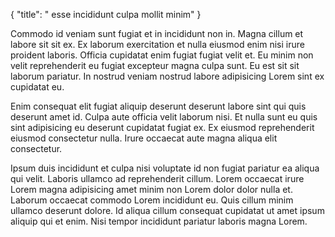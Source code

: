 {
  "title": " esse incididunt culpa mollit minim"
}

Commodo id veniam sunt fugiat et in incididunt non in. Magna cillum et labore sit sit ex. Ex laborum exercitation et nulla eiusmod enim nisi irure proident laboris. Officia cupidatat enim fugiat fugiat velit et. Eu minim non velit reprehenderit eu fugiat excepteur magna culpa sunt. Eu est sit sit laborum pariatur. In nostrud veniam nostrud labore adipisicing Lorem sint ex cupidatat eu.

Enim consequat elit fugiat aliquip deserunt deserunt labore sint qui quis deserunt amet id. Culpa aute officia velit laborum nisi. Et nulla sunt eu quis sint adipisicing eu deserunt cupidatat fugiat ex. Ex eiusmod reprehenderit eiusmod consectetur nulla. Irure occaecat aute magna aliqua elit consectetur.

Ipsum duis incididunt et culpa nisi voluptate id non fugiat pariatur ea aliqua qui velit. Laboris ullamco ad reprehenderit cillum. Lorem occaecat irure Lorem magna adipisicing amet minim non Lorem dolor dolor nulla et. Laborum occaecat commodo Lorem incididunt eu. Quis cillum minim ullamco deserunt dolore. Id aliqua cillum consequat cupidatat ut amet ipsum aliquip qui et enim. Nisi tempor incididunt pariatur laboris magna Lorem.
